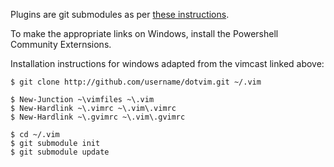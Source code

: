 Plugins are git submodules as per [these instructions](http://vimcasts.org/episodes/synchronizing-plugins-with-git-submodules-and-pathogen/).

To make the appropriate links on Windows, install the Powershell Community Externsions.

Installation instructions for windows adapted from the vimcast linked above:

```
$ git clone http://github.com/username/dotvim.git ~/.vim

$ New-Junction ~\vimfiles ~\.vim
$ New-Hardlink ~\.vimrc ~\.vim\.vimrc
$ New-Hardlink ~\.gvimrc ~\.vim\.gvimrc

$ cd ~/.vim
$ git submodule init
$ git submodule update
```
